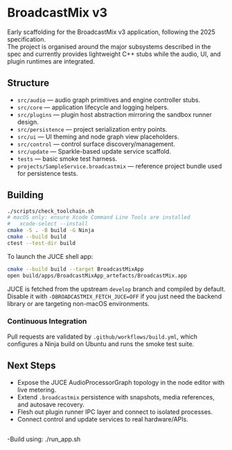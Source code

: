 # BroadcastMix v3

Early scaffolding for the BroadcastMix v3 application, following the 2025 specification.  
The project is organised around the major subsystems described in the spec and currently provides lightweight C++ stubs while the audio, UI, and plugin runtimes are integrated.

## Structure

- `src/audio` — audio graph primitives and engine controller stubs.
- `src/core` — application lifecycle and logging helpers.
- `src/plugins` — plugin host abstraction mirroring the sandbox runner design.
- `src/persistence` — project serialization entry points.
- `src/ui` — UI theming and node graph view placeholders.
- `src/control` — control surface discovery/management.
- `src/update` — Sparkle-based update service scaffold.
- `tests` — basic smoke test harness.
- `projects/SampleService.broadcastmix` — reference project bundle used for persistence tests.

## Building

```bash
./scripts/check_toolchain.sh
# macOS only: ensure Xcode Command Line Tools are installed
#   xcode-select --install
cmake -S . -B build -G Ninja
cmake --build build
ctest --test-dir build
```

To launch the JUCE shell app:

```bash
cmake --build build --target BroadcastMixApp
open build/apps/BroadcastMixApp_artefacts/BroadcastMix.app
```

JUCE is fetched from the upstream `develop` branch and compiled by default. Disable it with `-DBROADCASTMIX_FETCH_JUCE=OFF` if you just need the backend library or are targeting non-macOS environments.

### Continuous Integration

Pull requests are validated by `.github/workflows/build.yml`, which configures a Ninja build on Ubuntu and runs the smoke test suite.

## Next Steps

- Expose the JUCE AudioProcessorGraph topology in the node editor with live metering.
- Extend `.broadcastmix` persistence with snapshots, media references, and autosave recovery.
- Flesh out plugin runner IPC layer and connect to isolated processes.
- Connect control and update services to real hardware/APIs.

##

-Build using:
 ./run_app.sh